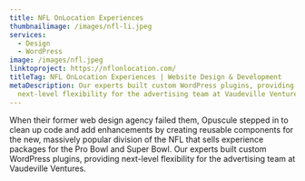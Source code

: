 ```yaml
---
title: NFL OnLocation Experiences
thumbnailimage: /images/nfl-li.jpeg
services:
  - Design
  - WordPress
image: /images/nfl.jpeg
linktoproject: https://nflonlocation.com/
titleTag: NFL OnLocation Experiences | Website Design & Development
metaDescription: Our experts built custom WordPress plugins, providing
  next-level flexibility for the advertising team at Vaudeville Ventures.
---
```

When their former web design agency failed them, Opuscule stepped in to clean up code and add enhancements by creating reusable components for the new, massively popular division of the NFL that sells experience packages for the Pro Bowl and Super Bowl. Our experts built custom WordPress plugins, providing next-level flexibility for the advertising team at Vaudeville Ventures.